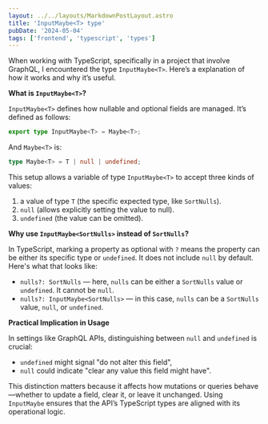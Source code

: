 ```yaml
---
layout: ../../layouts/MarkdownPostLayout.astro
title: 'InputMaybe<T> type'
pubDate: '2024-05-04'
tags: ['frontend', 'typescript', 'types']
---
```


When working with TypeScript, specifically in a project that involve GraphQL, I encountered the type `InputMaybe<T>`. Here’s a explanation of how it works and why it’s useful.

**What is `InputMaybe<T>`?**

`InputMaybe<T>` defines how nullable and optional fields are managed. It’s defined as follows:

```typescript
export type InputMaybe<T> = Maybe<T>;
```

And `Maybe<T>` is:

```typescript
type Maybe<T> = T | null | undefined;
```

This setup allows a variable of type `InputMaybe<T>` to accept three kinds of values:
1. a value of type `T` (the specific expected type, like `SortNulls`).
2. `null` (allows explicitly setting the value to null).
3. `undefined` (the value can be omitted).

**Why use `InputMaybe<SortNulls>` instead of `SortNulls`?**

In TypeScript, marking a property as optional with `?` means the property can be either its specific type or `undefined`. It does not include `null` by default. Here's what that looks like:

- `nulls?: SortNulls` — here, `nulls` can be either a `SortNulls` value or `undefined`. It cannot be `null`.
- `nulls?: InputMaybe<SortNulls>` — in this case, `nulls` can be a `SortNulls` value, `null`, or `undefined`.

**Practical Implication in Usage**

In settings like GraphQL APIs, distinguishing between `null` and `undefined` is crucial:

- `undefined` might signal "do not alter this field",
- `null` could indicate "clear any value this field might have".

This distinction matters because it affects how mutations or queries behave—whether to update a field, clear it, or leave it unchanged. Using `InputMaybe` ensures that the API’s TypeScript types are aligned with its operational logic.